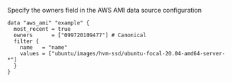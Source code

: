 
Specify the owners field in the AWS AMI data source configuration

```hcl
data "aws_ami" "example" {
  most_recent = true
  owners      = ["099720109477"] # Canonical
  filter {
    name   = "name"
    values = ["ubuntu/images/hvm-ssd/ubuntu-focal-20.04-amd64-server-*"]
  }
}
```


